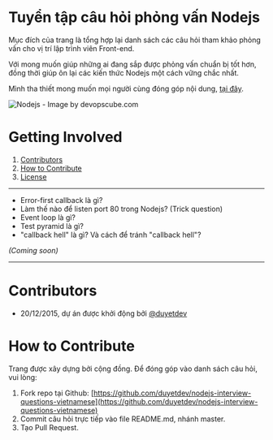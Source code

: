 # Tuyển tập câu hỏi phỏng vấn Nodejs 

Mục đích của trang là tổng hợp lại danh sách các câu hỏi tham khảo phỏng vấn cho vị trí lập trình viên Front-end.

Với mong muốn giúp những ai đang sắp được phỏng vấn chuẩn bị tốt hơn, 
đồng thời giúp ôn lại các kiến thức Nodejs một cách vững chắc nhất.

Mình tha thiết mong muốn mọi người cùng đóng góp nội dung, [tại đây](#how-to-contribute).

![Nodejs - Image by devopscube.com](http://i.imgur.com/y6YsUGi.png)

# Getting Involved

1. [Contributors](#contributors)
2. [How to Contribute](#how-to-contribute)
3. [License](https://github.com/duyetdev/nodejs-interview-questions-vietnamese/blob/master/LICENSE)

------------------------------------------

* Error-first callback là gì?
* Làm thế nào để listen port 80 trong Nodejs? (Trick question)
* Event loop là gì?
* Test pyramid là gì?
* "callback hell" là gì? Và cách để tránh "callback hell"?

*(Coming soon)*

------------------------------------------

# Contributors
* 20/12/2015, dự án được khởi động bởi [@duyetdev](https://github.com/duyetdev)

# How to Contribute
Trang được xây dựng bởi cộng đồng. Để đóng góp vào danh sách câu hỏi, vui lòng: 

1. Fork repo tại Github: [https://github.com/duyetdev/nodejs-interview-questions-vietnamese](https://github.com/duyetdev/nodejs-interview-questions-vietnamese)
2. Commit câu hỏi trực tiếp vào file README.md, nhánh master.
3. Tạo Pull Request.
